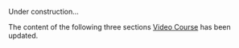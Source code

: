 Under construction...

The content of the following three sections [Video Course](https://ke.segmentfault.com/course/1650000023864436) has been updated.